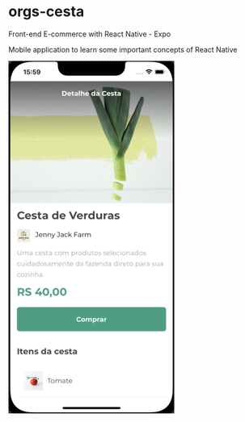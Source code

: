 # orgs-cesta

Front-end E-commerce with React Native - Expo

Mobile application to learn some important concepts of React Native

!['app-image'](/assets/screen/app-screen.png)
